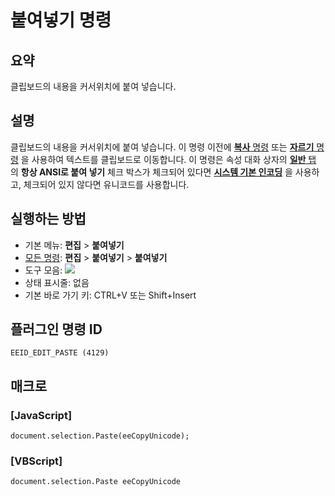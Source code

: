 # 붙여넣기 명령

## 요약

클립보드의 내용을 커서위치에 붙여 넣습니다.

## 설명

클립보드의 내용을 커서위치에 붙여 넣습니다. 이 명령 이전에 [**복사** 명령](edit_copy) 또는
[**자르기** 명령](edit_cut) 을 사용하여 텍스트를 클립보드로 이동합니다.
이 명령은 속성 대화 상자의 [**일반** 탭](../../dlg/properties/general/index) 의 **항상 ANSI로 붙여 넣기** 체크 박스가 체크되어 있다면 [**시스템 기본 인코딩**](../../glossary/systemdefaultencoding) 을 사용하고,
체크되어 있지 않다면 유니코드를 사용합니다.

## 실행하는 방법

- 기본 메뉴: **편집** \> **붙여넣기**
- [모든 명령](../tools/all_commands): **편집** \> **붙여넣기**
\> **붙여넣기**
- 도구 모음: ![](../../images/paste..png)
- 상태 표시줄: 없음
- 기본 바로 가기 키: CTRL+V 또는 Shift+Insert

## 플러그인 명령 ID

```
EEID_EDIT_PASTE (4129)
```

## 매크로

### \[JavaScript\]

```
document.selection.Paste(eeCopyUnicode);
```

### \[VBScript\]

```
document.selection.Paste eeCopyUnicode
```
